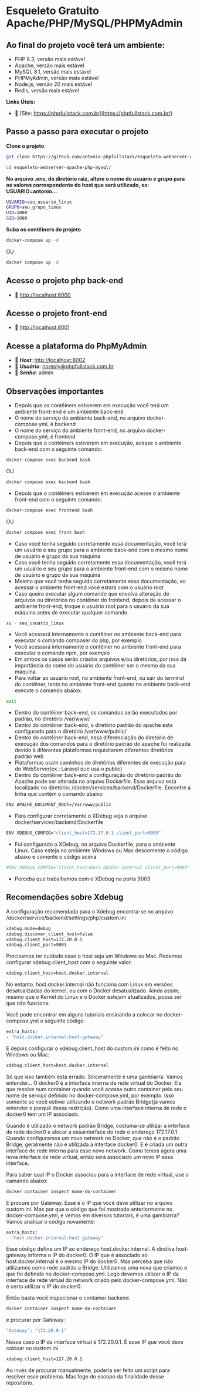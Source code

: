# Esqueleto Gratuito Apache/PHP/MySQL/PHPMyAdmin

## Ao final do projeto você terá um ambiente:
- PHP 8.3, versão mais estável
- Apache, versão mais estável
- MySQL 8.1, versão mais estável
- PHPMyAdmin, versão mais estável
- Node.js, versão 20 mais estável
- Redis, versão mais estável

**Links Úteis:**

- :tada: [Site: https://phpfullstack.com.br](https://phpfullstack.com.br/)


## Passo a passo para executar o projeto
**Clone o projeto**
```sh
git clone https://github.com/antonio-phpfullstack/esqueleto-webserver-apache-php-mysql esqueleto-webserver-apache-php-mysql
```
```sh
cd esqueleto-webserver-apache-php-mysql/
```


**No arquivo .env, do diretório raiz, altere o nome do usuário e grupo para os valores correspondente do host que será 
utilizado, ex: USUARIO=antonio...**

```sh
USUARIO=seu_usuario_linux
GRUPO=seu_grupo_linux
UID=1000
GID=1000
```

**Suba os contêiners do projeto**
```sh
docker-compose up -d
```

OU

```sh
docker compose up -d
```


## Acesse o projeto php back-end
- :rocket: [http://localhost:8000](http://localhost:8000)

## Acesse o projeto front-end
- :rocket: [http://localhost:8001](http://localhost:8001)


## Acesse a plataforma do PhpMyAdmin
- :brain: ***Host***: [http://localhost:8002](http://localhost:8002)
- :man: ***Usuário***: noreply@phpfullstack.com.br
- :key: ***Senha***: admin


## Observações importantes
- Depois que os contêiners estiverem em execução você terá um ambiente front-end e um ambiente back-end
- O nome do serviço do ambiente back-end, no arquivo docker-compose.yml, é backend
- O nome do serviço do ambiente front-end, no arquivo docker-compose.yml, é frontend
- Depois que o contêiners estiverem em execução, acesse o ambiente back-end com o seguinte comando:
```sh
docker-compose exec backend bash
```
OU
```sh
docker compose exec backend bash
```
- Depois que o contêiners estiverem em execução acesse o ambiente front-end com o seguinte comando:
```sh
docker-compose exec frontend bash
```
OU
```sh
docker compose exec front bash
```
- Caso você tenha seguido corretamente essa documentação, você terá um usuário e seu grupo para o ambiente back-end com o mesmo nome de usuário e grupo da sua máquina
- Caso você tenha seguido corretamente essa documentação, você terá um usuário e seu grupo para o ambiente front-end com o mesmo nome de usuário e grupo da sua máquina
- Mesmo que você tenha seguido corretamente essa documentação, ao acessar o ambiente front-end você estará com o usuário root
- Caso queira executar algum comando que envolva alteração de arquivos ou diretórios no contêiner do frontend, depois de acessar o ambiente front-end, troque o usuário root para o usuário da sua máquina antes de executar qualquer comando
```sh
su - seu_usuario_linux
```
- Você acessará internamente o contêiner no ambiente back-end para executar o comando composer do php, por exemplo
- Você acessará internamente o contêiner no ambiente front-end para executar o comando npm, por exemplo
- Em ambos os casos serão criados arquivos e/ou diretórios, por isso da importância do nome do usuário do contêiner ser o mesmo da sua máquina
- Para voltar ao usuário root, no ambiente front-end, ou sair do terminal do contêiner, tanto no ambiente front-end quanto no ambiente back-end execute o comando abaixo:
```sh
exit
```
- Dentro do contêiner back-end, os comandos serão executados por padrão, no diretório /var/www/
- Dentro do contêiner back-end, o diretório padrão do apache esta configurado para o diretório /var/www/public/
- Dentro do contêiner back-end, essa diferenciação do diretório de execução dos comandos para o diretório padrão do apache foi realizada devido à diferentes plataformas requisitarem diferentes diretórios padrão web
- Plataformas usam caminhos de diretórios diferentes de execução para do WebServer(ex.: Laravel que usa o public)
- Dentro do contêiner back-end a configuração do diretório padrão do Apache pode ser alterada no arquivo Dockerfile. Esse arquivo está localizado no diretório: /docker/services/backend/Dockerfile. Encontre a linha que contém o comando abaixo
```sh
ENV APACHE_DOCUMENT_ROOT=/var/www/public
```
- Para configurar corretamente o XDebug veja o arquivo docker/services/backend/Dockerfile
```sh
ENV XDEBUG_CONFIG="client_host=172.17.0.1 client_port=9003"
```
- Foi configurado o XDebug, no arquivo Dockerfile, para o ambiente Linux. Caso esteja no ambiente Windows ou Mac descomente o código abaixo e comente o código acima
```sh
#ENV XDEBUG_CONFIG="client_host=host.docker.internal client_port=9003"
```
- Perceba que trabalhamos com o XDebug na porta 9003

## Recomendações sobre Xdebug
A configuração recomendada para o Xdebug encontra-se no arquivo /docker/service/backend/settings/php/custom.ini
```sh
xdebug.mode=debug
xdebug.discover_client_host=false
xdebug.client_host=172.20.0.1
xdebug.client_port=9003
```
Precisamos ter cuidado caso o host seja um Windows ou Mac. Podemos configurar xdebug.client_host com o 
seguinte valor:
```sh
xdebug.client_host=host.docker.internal
```
No entanto, host.docker.internal não funciona com Linux em versões desatualizadas do kernel, ou com o Docker
desatualizado. Ainda assim, mesmo que o Kernel do Linux e o Docker estejam atualizados, possa ser que não funcione.

Você pode encontrar em alguns tutoriais ensinando a colocar no docker-compose.yml o seguinte código:
```sh
extra_hosts:
- "host.docker.internal:host-gateway"
```
E depois configurar o xdebug.client_host do custom.ini como é feito no Windows ou Mac:
```sh
xdebug.client_host=host.docker.internal
```
Só que isso também está errado. Sinceramente é uma gambiarra. Vamos entender... O docker0 é a interface interna de rede
virtual do Docker. Ela que resolve num container quando você acessa outro container pelo seu nome de serviço definido no 
docker-compose.yml, por exemplo. Isso somente se você estiver utilizando o network padrão Bridge(já vamos entender o 
porquê dessa restrição). Como uma interface interna de rede o docker0 tem um IP associado.


Quando é utilizado o network padrão Bridge, costuma-se utilizar a interface de rede docker0 e alocar a essainterface de 
rede o endereço 172.17.0.1. Quando configuramos um novo network no Docker, que não é o padrão Bridge, geralmente não é 
utilizada a interface docker0. E é criada um outra interface de rede interna para esse novo network. Como temos agora 
uma nova interface de rede virtual, então será associado um novo IP essa interface.

Para saber qual IP o Docker associou para a interface de rede virtual, use o camando abaixo:
```sh
docker container inspect nome-do-container
```
E procure por Gateway. Esse é o IP que você deve utilizar no arquivo custom.ini. Mas por que o código que foi mostrado
anteriormente no docker-compose.yml, e vemos em diversos tutoriais, é uma gambiarra? Vamos analisar o código novamente:
```sh
extra_hosts:
- "host.docker.internal:host-gateway"
```
Esse código define um IP ao endereço host.docker.internal. A diretiva host-gateway informa o IP do docker0. O IP que é 
associado ao host.docker.internal é o mesmo IP do docker0.
Mas perceba que não utilizamos como rede padrão a Bridge. Utilizamos uma nova que criamos e que foi definido no 
docker-compose.yml. Logo devemos utilizar o IP da interface de rede virtual do network criado pelo docker-compose.yml.
Não é certo utilizar o IP do docker0.

Então basta você inspecionar o container backend.
```sh
docker container inspect nome-do-container
```
e procurar por Gateway:
```sh
"Gateway": "172.20.0.1"
```
Nesse caso o IP da interface virtual é 172.20.0.1. É esse IP que você deve colcoar no custom.ini
```sh
xdebug.client_host=127.20.0.1
```
Ao invés de procurar manualmente, poderia ser feito um script para resolver esse problema. Mas foge do escopo da 
finalidade desse repositório.
